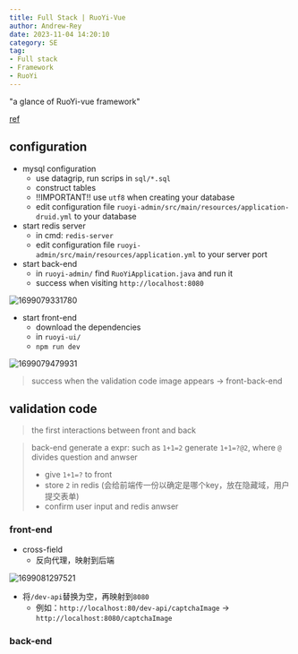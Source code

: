 ```yaml
---
title: Full Stack | RuoYi-Vue
author: Andrew-Rey
date: 2023-11-04 14:20:10
category: SE
tag:
- Full stack
- Framework
- RuoYi
---
```


"a glance of RuoYi-vue framework"

[ref](https://www.bilibili.com/video/BV1HT4y1d7oA/?spm_id_from=333.337.top_right_bar_window_history.content.click&vd_source=698de1256a0048d0fd59d2f1bc3e109b)

<!--more-->

## configuration

- mysql configuration
  - use datagrip, run scrips in `sql/*.sql`
  - construct tables
  - !!IMPORTANT!! use `utf8` when creating your database
  - edit configuration file `ruoyi-admin/src/main/resources/application-druid.yml` to your database
- start redis server
  - in cmd: `redis-server`
  - edit configuration file `ruoyi-admin/src/main/resources/application.yml` to your server port
- start back-end
  - in `ruoyi-admin/` find `RuoYiApplication.java` and run it
  - success when visiting `http://localhost:8080`

![1699079331780](1699079331780.png)

- start front-end
  - download the dependencies
  - in `ruoyi-ui/`
  - `npm run dev`

![1699079479931](1699079479931.png)

> success when the validation code image appears -> front-back-end

## validation code

> the first interactions between front and back

> back-end generate a expr: such as `1+1=2` generate `1+1=?@2`, where `@` divides question and anwser
> - give `1+1=?` to front
> - store `2` in redis (会给前端传一份以确定是哪个key，放在隐藏域，用户提交表单)
> - confirm user input and redis anwser

### front-end

- cross-field
  - 反向代理，映射到后端

![1699081297521](1699081297521.png)

- 将`/dev-api`替换为空，再映射到`8080`
  - 例如：`http://localhost:80/dev-api/captchaImage` -> `http://localhost:8080/captchaImage`

### back-end


